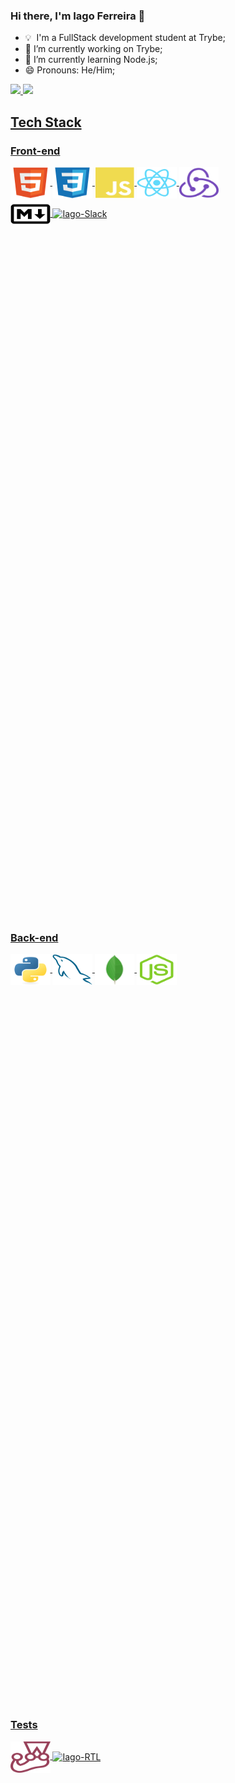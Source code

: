
### Hi there, I'm Iago Ferreira 👋

- 💡 &nbsp;I'm a FullStack development student at Trybe;
- 🔭 I’m currently working on Trybe;
- 🌱 I’m currently learning Node.js;
- 😄 Pronouns: He/Him;

<section>
  <a href="https://github.com/IagoPFerreira">
  <img height="180em" src="https://github-readme-stats.vercel.app/api?username=IagoPFerreira&show_icons=true&theme=tokyonight&include_all_commits=true&count_private=true"/>
  <img height="180em" src="https://github-readme-stats.vercel.app/api/top-langs/?username=IagoPFerreira&layout=compact&langs_count=7&theme=tokyonight"/>
</section>
  
  ## Tech Stack

  ### Front-end
  
 <section style="align-items: center; height: 30vh; width: 70%; ">
  
  <img align="center" alt="Iago-HTML" height="50" width="18%" src="https://raw.githubusercontent.com/devicons/devicon/master/icons/html5/html5-original.svg">
  <img align="center" alt="Iago-CSS" height="50" width="18%" src="https://raw.githubusercontent.com/devicons/devicon/master/icons/css3/css3-original.svg">
  <img align="center" alt="Iago-Js" height="50" width="18%" src="https://raw.githubusercontent.com/devicons/devicon/master/icons/javascript/javascript-plain.svg">
  <img align="center" alt="Iago-React" height="50" width="18%" src="https://raw.githubusercontent.com/devicons/devicon/master/icons/react/react-original.svg">
  <img align="center" alt="Iago-Redux" height="50" width="18%" src="https://raw.githubusercontent.com/devicons/devicon/master/icons/redux/redux-original.svg">
  <img align="center" alt="Iago-Markdown" height="50" width="18%" src="https://raw.githubusercontent.com/devicons/devicon/master/icons/markdown/markdown-original.svg">
  <img align="center" alt="Iago-Slack" height="50" width="6%" src="https://img.icons8.com/color/48/000000/bootstrap.png">
</section>
 
 ### Back-end

<section style="align-items: center; height: 30vh; width: 70%; ">
  <img align="center" alt="Iago-Python"height="50" width="18%" src="https://raw.githubusercontent.com/devicons/devicon/master/icons/python/python-original.svg">
  <img align="center" alt="Iago-MySQL" height="50" width="18%" src="https://raw.githubusercontent.com/devicons/devicon/master/icons/mysql/mysql-original.svg">
  <img align="center" alt="Iago-Mongo" height="50" width="18%" src="https://raw.githubusercontent.com/devicons/devicon/master/icons/mongodb/mongodb-original.svg">
  <img align="center" alt="Iago-Nodejs" height="50" width="18%" src="https://raw.githubusercontent.com/devicons/devicon/master/icons/nodejs/nodejs-original.svg">
</section>

 ### Tests

<section style="align-items: center; height: 30vh; width: 70%; ">
  <img align="center" alt="Iago-Jest" height="50" width="18%" src="https://raw.githubusercontent.com/devicons/devicon/master/icons/jest/jest-plain.svg">
  <img align="center" alt="Iago-RTL" height="50" width="6%" src="https://testing-library.com/img/octopus-128x128.png"/>
</section>
  
 ### Tools

<section style="align-items: center; height: 30vh; width: 70%; ">
  <img align="center" alt="Iago-Slack" height="50" width="6%" src="https://raw.githubusercontent.com/devicons/devicon/master/icons/linux/linux-original.svg">
  <img align="center" alt="Iago-VSCode" height="50" width="6%" src="https://www.vectorlogo.zone/logos/visualstudio_code/visualstudio_code-icon.svg">
  <img align="center" alt="Iago-Slack" height="50" width="6%" src="https://www.vectorlogo.zone/logos/slack/slack-icon.svg">
  <img align="center" alt="Iago-Slack" height="50" width="6%" src="https://www.vectorlogo.zone/logos/trello/trello-icon.svg">
</section>
  
---

<section style="margin-top: 50px"> 
  <a href="https://www.instagram.com/iago_PFerreira/" target="_blank"><img src="https://img.shields.io/badge/-Instagram-%23E4405F?style=for-the-badge&logo=instagram&logoColor=white" target="_blank"></a>
  <a href = "mailto:iago.pferreiravr@gmail.com"><img src="https://img.shields.io/badge/-Gmail-%23333?style=for-the-badge&logo=gmail&logoColor=white" target="_blank"></a>
  <a href="linkedin.com/in/iago-de-paula-ferreira" target="_blank"><img src="https://img.shields.io/badge/-LinkedIn-%230077B5?style=for-the-badge&logo=linkedin&logoColor=white" target="_blank"></a> 
 
 
</section>

## Thank you for visiting my profile. :gem:
![Visitor Count](https://profile-counter.glitch.me/IagoPFerreira/count.svg)
